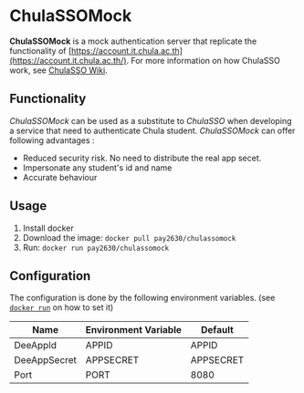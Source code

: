# ChulaSSOMock

**ChulaSSOMock** is a mock authentication server that replicate the functionality of [https://account.it.chula.ac.th](https://account.it.chula.ac.th/). For more information on how ChulaSSO work, see [ChulaSSO Wiki](https://account.it.chula.ac.th/wiki/doku.php).

## Functionality

*ChulaSSOMock* can be used as a substitute to *ChulaSSO* when developing a service that need to authenticate Chula student.
*ChulaSSOMock* can offer following advantages :

- Reduced security risk. No need to distribute the real app secet.
- Impersonate any student's id and name
- Accurate behaviour

## Usage

1. Install docker
2. Download the image: `docker pull pay2630/chulassomock`
3. Run: `docker run pay2630/chulassomock`

## Configuration

The configuration is done by the following environment variables. (see [`docker run`](https://docs.docker.com/engine/reference/commandline/run/#set-environment-variables--e---env---env-file) on how to set it)

| Name  | Environment Variable | Default |
|-------|----------------------|---------|
| DeeAppId | APPID             | APPID   |
| DeeAppSecret | APPSECRET     | APPSECRET|
|Port   | PORT                 | 8080    |
